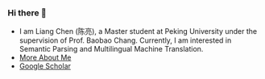 ### Hi there 👋

- I am Liang Chen (陈亮), a Master student at Peking University under the supervision of Prof. Baobao Chang. Currently, I am interested in Semantic Parsing and Multilingual Machine Translation.
- [More About Me](https://chenllliang.github.io/about/)
- [Google Scholar](https://scholar.google.com/citations?user=lMKPaTYAAAAJ&hl=en)


